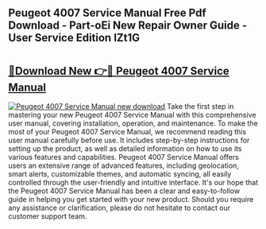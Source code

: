## Peugeot 4007 Service Manual Free Pdf Download - Part-oEi New Repair Owner Guide - User Service Edition IZt1G

# <h2><a href="http://bc57170.oget.top/?id=Peugeot+4007+Service+Manual">🔗Download New 👉🔴 Peugeot 4007 Service Manual</a></h2>

[![Peugeot 4007 Service Manual new download](https://i.imgur.com/5g1atiW.png)](http://bc57170.oget.top/?id=Peugeot+4007+Service+Manual)
Take the first step in mastering your new Peugeot 4007 Service Manual with this comprehensive user manual, covering installation, operation, and maintenance. To make the most of your Peugeot 4007 Service Manual, we recommend reading this user manual carefully before use. It includes step-by-step instructions for setting up the product, as well as detailed information on how to use its various features and capabilities. Peugeot 4007 Service Manual offers users an extensive range of advanced features, including geolocation, smart alerts, customizable themes, and automatic syncing, all easily controlled through the user-friendly and intuitive interface. It's our hope that the Peugeot 4007 Service Manual has been a clear and easy-to-follow guide in helping you get started with your new product. Should you require any assistance or clarification, please do not hesitate to contact our customer support team.
